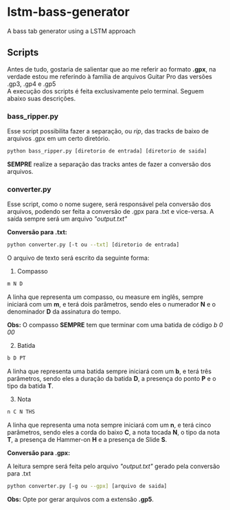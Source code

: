 # lstm-bass-generator
A bass tab generator using a LSTM approach


## Scripts
Antes de tudo, gostaria de salientar que ao me referir ao formato **.gpx**, na verdade estou me referindo à família de arquivos Guitar Pro das versões .gp3, .gp4 e .gp5\
A execução dos scripts é feita exclusivamente pelo terminal. Seguem abaixo suas descrições.

### bass_ripper.py

Esse script possibilita fazer a separação, ou *rip*, das tracks de baixo de arquivos .gpx em um certo diretório.

```bash
python bass_ripper.py [diretorio de entrada] [diretorio de saida]
```
**SEMPRE** realize a separação das tracks antes de fazer a conversão dos arquivos.

### converter.py
Esse script, como o nome sugere, será responsável pela conversão dos arquivos, podendo ser feita a conversão de .gpx para .txt e vice-versa. A saída sempre será um arquivo *"output.txt"*

**Conversão para .txt:**

```bash
python converter.py [-t ou --txt] [diretorio de entrada]
```
O arquivo de texto será escrito da seguinte forma:

1. Compasso

```bash
m N D
```
A linha que representa um compasso, ou measure em inglês, sempre iniciará com um **m**, e terá dois parâmetros, sendo eles o numerador **N** e o denominador **D** da assinatura do tempo.

**Obs:** O compasso **SEMPRE** tem que terminar com uma batida de código *b 0 00*


2. Batida

```bash
b D PT
```
A linha que representa uma batida sempre iniciará com um **b**, e terá três parâmetros, sendo eles a duração da batida **D**, a presença do ponto **P** e o tipo da batida **T**.


3. Nota

```bash
n C N THS
```
A linha que representa uma nota sempre iniciará com um **n**, e terá cinco parâmetros, sendo eles a corda do baixo **C**, a nota tocada **N**, o tipo da nota **T**, a presença de Hammer-on **H** e a presença de Slide **S**.


**Conversão para .gpx:**

A leitura sempre será feita pelo arquivo *"output.txt"* gerado pela conversão para .txt
```bash
python converter.py [-g ou --gpx] [arquivo de saida]
```
**Obs:** Opte por gerar arquivos com a extensão **.gp5**.

